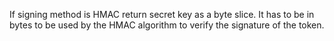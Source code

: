 If signing method is HMAC return secret key as a byte slice. It has to be in bytes to be used by the HMAC algorithm to verify the signature of the token. 